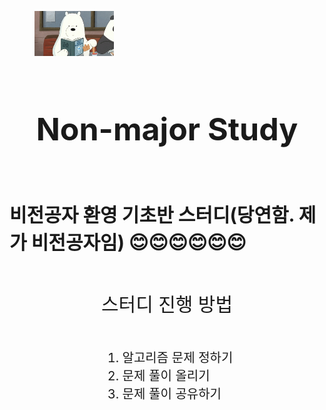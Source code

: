 <!DOCTYPE html>
<html>
<head>
    <meta charset = 'UTF-8'></charset>
    <link rel="stylesheet" type="text/css" href="../resources/index.css">
</head>
<body>
    <figure>
        <a align="center" id="fig_href" href="#" target="_blank"><img src="../resources/iceBear.gif" width="30%"></a>
    </figure>
    <section id="header" style="display:flex; flex-direction:column;align-items:center;">
        <h1 id="title" style="font-size:50px">Non-major Study</h1>
        <h2 id="subtitle" style="font-size:30px;">비전공자 환영 기초반 스터디(당연함. 제가 비전공자임) 😊😊😊😊😊😊</h2>
    </section>
    <section id="howToStudy" style="display:flex;
    flex-direction: column;
    align-items: center;">
        <div class="list"><p class="list_title" style="font-size: 30px;">스터디 진행 방법</p></div>
            <ol class="contents" style="font-size: 20px;">
                <li>알고리즘 문제 정하기</li>
                <li>문제 풀이 올리기</li>
                <li>문제 풀이 공유하기</li>
            </ol>
    </section>
</body>
</html>

